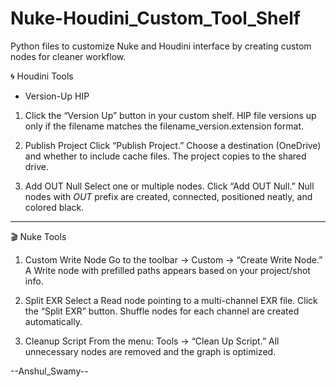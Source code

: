 # Nuke-Houdini_Custom_Tool_Shelf
Python files to customize Nuke and Houdini interface by creating custom nodes for cleaner workflow.

🌀 Houdini Tools
- Version-Up HIP

1) Click the “Version Up” button in your custom shelf.
HIP file versions up only if the filename matches the filename_version.extension format.

2) Publish Project
Click “Publish Project.”
Choose a destination (OneDrive) and whether to include cache files.
The project copies to the shared drive.

3) Add OUT Null
Select one or multiple nodes.
Click “Add OUT Null.”
Null nodes with _OUT_ prefix are created, connected, positioned neatly, and colored black.
-----------------------------------------------------

🎬 Nuke Tools
1) Custom Write Node
Go to the toolbar → Custom → “Create Write Node.”
A Write node with prefilled paths appears based on your project/shot info.

2) Split EXR
Select a Read node pointing to a multi-channel EXR file.
Click the “Split EXR” button.
Shuffle nodes for each channel are created automatically.

3) Cleanup Script
From the menu: Tools → “Clean Up Script.”
All unnecessary nodes are removed and the graph is optimized.


--Anshul_Swamy--
